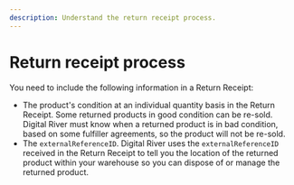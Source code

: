 ```yaml
---
description: Understand the return receipt process.
---
```


# Return receipt process

You need to include the following information in a Return Receipt:

* The product's condition at an individual quantity basis in the Return Receipt. Some returned products in good condition can be re-sold. Digital River must know when a returned product is in bad condition, based on some fulfiller agreements, so the product will not be re-sold.
* The `externalReferenceID`. Digital River uses the `externalReferenceID` received in the Return Receipt to tell you the location of the returned product within your warehouse so you can dispose of or manage the returned product.

